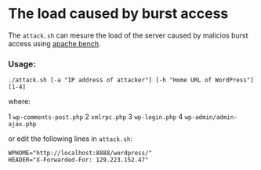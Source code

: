 The load caused by burst access
===============================

The `attack.sh` can mesure the load of the server caused by malicios burst 
access using [apache bench][ApacheBench].

### Usage: ###

    ./attack.sh [-a "IP address of attacker"] [-h "Home URL of WordPress"] [1-4]

where: 

1  `wp-comments-post.php`
2  `xmlrpc.php`
3  `wp-login.php`
4  `wp-admin/admin-ajax.php`

or edit the following lines in `attack.sh`:

    WPHOME="http://localhost:8888/wordpress/"
    HEADER="X-Forwarded-For: 129.223.152.47"

[ApacheBench]: http://httpd.apache.org/docs/current/programs/ab.html "ab - Apache HTTP server benchmarking tool"
